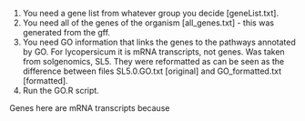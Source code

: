 1. You need a gene list from whatever group you decide [geneList.txt].
2. You need all of the genes of the organism [all_genes.txt] - this was generated from the gff.
3. You need GO information that links the genes to the pathways annotated by GO. For lycopersicum it is mRNA transcripts, not genes. Was taken from solgenomics, SL5. They were reformatted as can be seen as the difference between files  SL5.0.GO.txt [original] and GO_formatted.txt [formatted].
4. Run the GO.R script.

Genes here are mRNA transcripts because
